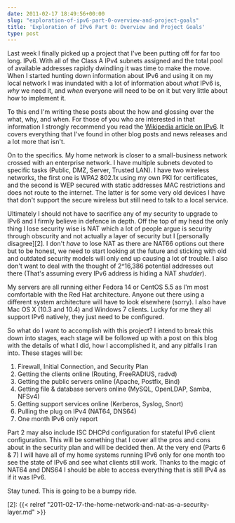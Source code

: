 ```yaml
---
date: 2011-02-17 18:49:56+00:00
slug: "exploration-of-ipv6-part-0-overview-and-project-goals"
title: 'Exploration of IPv6 Part 0: Overview and Project Goals'
type: post
---
```


Last week I finally picked up a project that I've been putting off for far too
long. IPv6. With all of the Class A IPv4 subnets assigned and the total pool of
available addresses rapidly dwindling it was time to make the move. When I
started hunting down information about IPv6 and using it on my local network I
was inundated with a lot of information about *what* IPv6 is, *why* we need it,
and *when* everyone will need to be on it but very little about how to
implement it.

To this end I'm writing these posts about the how and glossing over the what,
why, and when. For those of you who are interested in that information I
strongly recommend you read the [Wikipedia article on IPv6][1]. It covers
everything that I've found in other blog posts and news releases and a lot more
that isn't.

On to the specifics. My home network is closer to a small-business network
crossed with an enterprise network. I have multiple subnets devoted to specific
tasks (Public, DMZ, Server, Trusted LAN). I have two wireless networks, the
first one is WPA2 802.1x using my own  PKI for certificates, and the second is
WEP  secured with static addresses MAC restrictions and does not route to the
internet. The latter is for some very old devices I have that don't support the
secure wireless but still need to talk to a local service.

Ultimately I should not have to sacrifice any of my security to upgrade to IPv6
and I firmly believe in defence in depth. Off the top of my head the only thing
I lose security wise is NAT which a lot of people argue is security through
obscurity and not actually a layer of security but I [personally disagree][2].
I don't _have_ to lose NAT as there are NAT66 options out there but to be
honest, we need to start looking at the future and sticking with old and
outdated security models will only end up causing a lot of trouble. I also
don't want to deal with the thought of 2^16,386 potential addresses out there
(That's assuming every IPv6 address is hiding a NAT *shudder*).

My servers are all running either Fedora 14 or CentOS 5.5 as I'm most
comfortable with the Red Hat architecture. Anyone out there using a different
system architecture will have to look elsewhere (sorry). I also have Mac OS X
(10.3 and 10.4) and Windows 7 clients. Lucky for me they all support IPv6
natively, they just need to be configured.

So what do I want to accomplish with this project? I intend to break this down
into stages, each stage will be followed up with a post on this blog with the
details of what I did, how I accomplished it, and any pitfalls I ran into.
These stages will be:

1. Firewall, Initial Connection, and Security Plan
2. Getting the clients online (Routing, FreeRADIUS, radvd)
3. Getting the public servers online (Apache, Postfix, Bind)
4. Getting file & database servers online (MySQL, OpenLDAP, Samba, NFSv4)
5. Getting support services online (Kerberos, Syslog, Snort)
6. Pulling the plug on IPv4 (NAT64, DNS64)
7. One month IPv6 only report

Part 2 may also include ISC DHCPd configuration for stateful IPv6 client
configuration. This will be something that I cover all the pros and cons about
in the security plan and will be decided then. At the very end (Parts 6 & 7) I
will have all of my home systems running IPv6 only for one month too see the
state of IPv6 and see what clients still work. Thanks to the magic of NAT64 and
DNS64 I should be able to access everything that is still IPv4 as if it was
IPv6.

Stay tuned. This is going to be a bumpy ride.

[1]: http://en.wikipedia.org/wiki/Ipv6
[2]: {{< relref "2011-02-17-the-home-network-and-nat-as-a-security-layer.md" >}}

